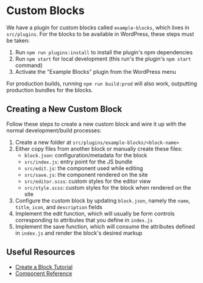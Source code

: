 # Custom Blocks

We have a plugin for custom blocks called `example-blocks`, which lives in `src/plugins`. For the blocks to be available in WordPress, these steps must be taken:

1. Run `npm run plugins:install` to install the plugin's npm dependencies
1. Run `npm start` for local development (this run's the plugin's `npm start` command)
1. Activate the "Example Blocks" plugin from the WordPress menu

For production builds, running `npm run build:prod` will also work, outputting production bundles for the blocks.

## Creating a New Custom Block

Follow these steps to create a new custom block and wire it up with the normal development/build processes:

1. Create a new folder at `src/plugins/example-blocks/<block-name>`
1. Either copy files from another block or manually create these files:
    - `block.json`: configuration/metadata for the block
    - `src/index.js`: entry point for the JS bundle
    - `src/edit.js`: the component used while editing
    - `src/save.js`: the component rendered on the site
    - `src/editor.scss`: custom styles for the editor view
    - `src/style.scss`: custom styles for the block when rendered on the site
1. Configure the custom block by updating `block.json`, namely the `name`, `title`, `icon`, and `description` fields
1. Implement the edit function, which will usually be form controls corresponding to attributes that you define in `index.js`
1. Implement the save function, which will consume the attributes defined in `index.js` and render the block's desired markup

## Useful Resources

- [Create a Block Tutorial](https://developer.wordpress.org/block-editor/getting-started/create-block/)
- [Component Reference](https://developer.wordpress.org/block-editor/reference-guides/components/)
